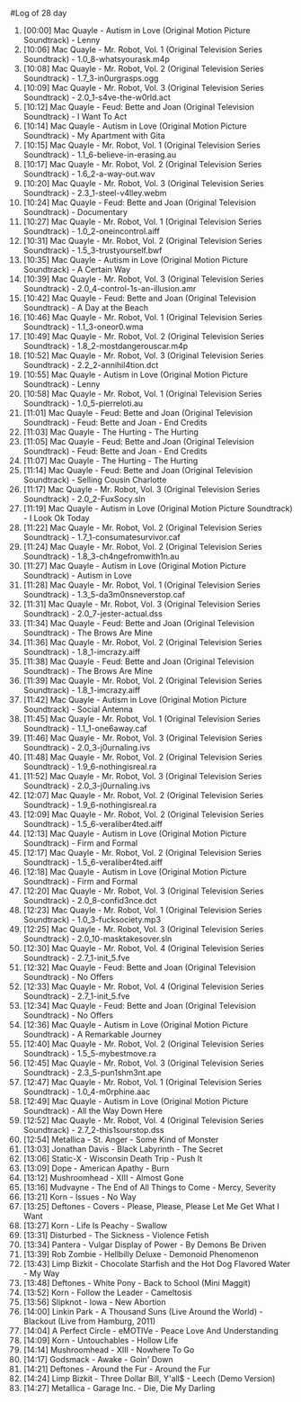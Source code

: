 #Log of 28 day

1. [00:00] Mac Quayle - Autism in Love (Original Motion Picture Soundtrack) - Lenny
1. [10:06] Mac Quayle - Mr. Robot, Vol. 1 (Original Television Series Soundtrack) - 1.0_8-whatsyourask.m4p
1. [10:08] Mac Quayle - Mr. Robot, Vol. 2 (Original Television Series Soundtrack) - 1.7_3-in0urgrasps.ogg
1. [10:09] Mac Quayle - Mr. Robot, Vol. 3 (Original Television Series Soundtrack) - 2.0_1-s4ve-the-w0rld.act
1. [10:12] Mac Quayle - Feud: Bette and Joan (Original Television Soundtrack) - I Want To Act
1. [10:14] Mac Quayle - Autism in Love (Original Motion Picture Soundtrack) - My Apartment with Gita
1. [10:15] Mac Quayle - Mr. Robot, Vol. 1 (Original Television Series Soundtrack) - 1.1_6-believe-in-erasing.au
1. [10:17] Mac Quayle - Mr. Robot, Vol. 2 (Original Television Series Soundtrack) - 1.6_2-a-way-out.wav
1. [10:20] Mac Quayle - Mr. Robot, Vol. 3 (Original Television Series Soundtrack) - 2.3_1-steel-v4lley.webm
1. [10:24] Mac Quayle - Feud: Bette and Joan (Original Television Soundtrack) - Documentary
1. [10:27] Mac Quayle - Mr. Robot, Vol. 1 (Original Television Series Soundtrack) - 1.0_2-oneincontrol.aiff
1. [10:31] Mac Quayle - Mr. Robot, Vol. 2 (Original Television Series Soundtrack) - 1.5_3-trustyourself.bwf
1. [10:35] Mac Quayle - Autism in Love (Original Motion Picture Soundtrack) - A Certain Way
1. [10:39] Mac Quayle - Mr. Robot, Vol. 3 (Original Television Series Soundtrack) - 2.0_4-control-1s-an-illusion.amr
1. [10:42] Mac Quayle - Feud: Bette and Joan (Original Television Soundtrack) - A Day at the Beach
1. [10:46] Mac Quayle - Mr. Robot, Vol. 1 (Original Television Series Soundtrack) - 1.1_3-oneor0.wma
1. [10:49] Mac Quayle - Mr. Robot, Vol. 2 (Original Television Series Soundtrack) - 1.8_2-mostdangerouscar.m4p
1. [10:52] Mac Quayle - Mr. Robot, Vol. 3 (Original Television Series Soundtrack) - 2.2_2-annihil4tion.dct
1. [10:55] Mac Quayle - Autism in Love (Original Motion Picture Soundtrack) - Lenny
1. [10:58] Mac Quayle - Mr. Robot, Vol. 1 (Original Television Series Soundtrack) - 1.0_5-pierreloti.au
1. [11:01] Mac Quayle - Feud: Bette and Joan (Original Television Soundtrack) - Feud: Bette and Joan - End Credits
1. [11:03] Mac Quayle - The Hurting - The Hurting
1. [11:05] Mac Quayle - Feud: Bette and Joan (Original Television Soundtrack) - Feud: Bette and Joan - End Credits
1. [11:07] Mac Quayle - The Hurting - The Hurting
1. [11:14] Mac Quayle - Feud: Bette and Joan (Original Television Soundtrack) - Selling Cousin Charlotte
1. [11:17] Mac Quayle - Mr. Robot, Vol. 3 (Original Television Series Soundtrack) - 2.0_2-FuxSocy.sln
1. [11:19] Mac Quayle - Autism in Love (Original Motion Picture Soundtrack) - I Look Ok Today
1. [11:22] Mac Quayle - Mr. Robot, Vol. 2 (Original Television Series Soundtrack) - 1.7_1-consumatesurvivor.caf
1. [11:24] Mac Quayle - Mr. Robot, Vol. 2 (Original Television Series Soundtrack) - 1.8_3-ch4ngefromwith1n.au
1. [11:27] Mac Quayle - Autism in Love (Original Motion Picture Soundtrack) - Autism in Love
1. [11:28] Mac Quayle - Mr. Robot, Vol. 1 (Original Television Series Soundtrack) - 1.3_5-da3m0nsneverstop.caf
1. [11:31] Mac Quayle - Mr. Robot, Vol. 3 (Original Television Series Soundtrack) - 2.0_7-jester-actual.dss
1. [11:34] Mac Quayle - Feud: Bette and Joan (Original Television Soundtrack) - The Brows Are Mine
1. [11:36] Mac Quayle - Mr. Robot, Vol. 2 (Original Television Series Soundtrack) - 1.8_1-imcrazy.aiff
1. [11:38] Mac Quayle - Feud: Bette and Joan (Original Television Soundtrack) - The Brows Are Mine
1. [11:39] Mac Quayle - Mr. Robot, Vol. 2 (Original Television Series Soundtrack) - 1.8_1-imcrazy.aiff
1. [11:42] Mac Quayle - Autism in Love (Original Motion Picture Soundtrack) - Social Antenna
1. [11:45] Mac Quayle - Mr. Robot, Vol. 1 (Original Television Series Soundtrack) - 1.1_1-one6away.caf
1. [11:46] Mac Quayle - Mr. Robot, Vol. 3 (Original Television Series Soundtrack) - 2.0_3-j0urnaling.ivs
1. [11:48] Mac Quayle - Mr. Robot, Vol. 2 (Original Television Series Soundtrack) - 1.9_6-nothingisreal.ra
1. [11:52] Mac Quayle - Mr. Robot, Vol. 3 (Original Television Series Soundtrack) - 2.0_3-j0urnaling.ivs
1. [12:07] Mac Quayle - Mr. Robot, Vol. 2 (Original Television Series Soundtrack) - 1.9_6-nothingisreal.ra
1. [12:09] Mac Quayle - Mr. Robot, Vol. 2 (Original Television Series Soundtrack) - 1.5_6-veraliber4ted.aiff
1. [12:13] Mac Quayle - Autism in Love (Original Motion Picture Soundtrack) - Firm and Formal
1. [12:17] Mac Quayle - Mr. Robot, Vol. 2 (Original Television Series Soundtrack) - 1.5_6-veraliber4ted.aiff
1. [12:18] Mac Quayle - Autism in Love (Original Motion Picture Soundtrack) - Firm and Formal
1. [12:20] Mac Quayle - Mr. Robot, Vol. 3 (Original Television Series Soundtrack) - 2.0_8-confid3nce.dct
1. [12:23] Mac Quayle - Mr. Robot, Vol. 1 (Original Television Series Soundtrack) - 1.0_3-fucksociety.mp3
1. [12:25] Mac Quayle - Mr. Robot, Vol. 3 (Original Television Series Soundtrack) - 2.0_10-masktakesover.sln
1. [12:30] Mac Quayle - Mr. Robot, Vol. 4 (Original Television Series Soundtrack) - 2.7_1-init_5.fve
1. [12:32] Mac Quayle - Feud: Bette and Joan (Original Television Soundtrack) - No Offers
1. [12:33] Mac Quayle - Mr. Robot, Vol. 4 (Original Television Series Soundtrack) - 2.7_1-init_5.fve
1. [12:34] Mac Quayle - Feud: Bette and Joan (Original Television Soundtrack) - No Offers
1. [12:36] Mac Quayle - Autism in Love (Original Motion Picture Soundtrack) - A Remarkable Journey
1. [12:40] Mac Quayle - Mr. Robot, Vol. 2 (Original Television Series Soundtrack) - 1.5_5-mybestmove.ra
1. [12:45] Mac Quayle - Mr. Robot, Vol. 3 (Original Television Series Soundtrack) - 2.3_5-pun1shm3nt.ape
1. [12:47] Mac Quayle - Mr. Robot, Vol. 1 (Original Television Series Soundtrack) - 1.0_4-m0rphine.aac
1. [12:49] Mac Quayle - Autism in Love (Original Motion Picture Soundtrack) - All the Way Down Here
1. [12:52] Mac Quayle - Mr. Robot, Vol. 4 (Original Television Series Soundtrack) - 2.7_2-this1sourstop.dss
1. [12:54] Metallica - St. Anger - Some Kind of Monster
1. [13:03] Jonathan Davis - Black Labyrinth - The Secret
1. [13:06] Static-X - Wisconsin Death Trip - Push It
1. [13:09] Dope - American Apathy - Burn
1. [13:12] Mushroomhead - XIII - Almost Gone
1. [13:16] Mudvayne - The End of All Things to Come - Mercy, Severity
1. [13:21] Korn - Issues - No Way
1. [13:25] Deftones - Covers - Please, Please, Please Let Me Get What I Want
1. [13:27] Korn - Life Is Peachy - Swallow
1. [13:31] Disturbed - The Sickness - Violence Fetish
1. [13:34] Pantera - Vulgar Display of Power - By Demons Be Driven
1. [13:39] Rob Zombie - Hellbilly Deluxe - Demonoid Phenomenon
1. [13:43] Limp Bizkit - Chocolate Starfish and the Hot Dog Flavored Water - My Way
1. [13:48] Deftones - White Pony - Back to School (Mini Maggit)
1. [13:52] Korn - Follow the Leader - Cameltosis
1. [13:56] Slipknot - Iowa - New Abortion
1. [14:00] Linkin Park - A Thousand Suns (Live Around the World) - Blackout (Live from Hamburg, 2011)
1. [14:04] A Perfect Circle - eMOTIVe - Peace Love And Understanding
1. [14:09] Korn - Untouchables - Hollow Life
1. [14:14] Mushroomhead - XIII - Nowhere To Go
1. [14:17] Godsmack - Awake - Goin' Down
1. [14:21] Deftones - Around the Fur - Around the Fur
1. [14:24] Limp Bizkit - Three Dollar Bill, Y'all$ - Leech (Demo Version)
1. [14:27] Metallica - Garage Inc. - Die, Die My Darling
